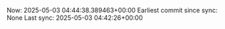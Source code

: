 Now: 2025-05-03 04:44:38.389463+00:00 Earliest commit since sync: None Last sync: 2025-05-03 04:42:26+00:00
